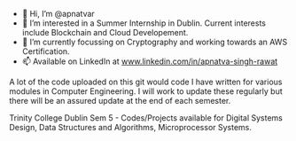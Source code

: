 - 👋 Hi, I’m @apnatvar
- 👀 I’m interested in a Summer Internship in Dublin. Current interests include Blockchain and Cloud Developement.
- 🌱 I’m currently focussing on Cryptography and working towards an AWS Certification.
- 📫 Available on LinkedIn at www.linkedin.com/in/apnatva-singh-rawat

A lot of the code uploaded on this git would code I have written for various modules in Computer Engineering. I will work to update these regularly but 
there will be an assured update at the end of each semester. 

Trinity College Dublin
Sem 5 - Codes/Projects available for Digital Systems Design, Data Structures and Algorithms, Microprocessor Systems.
<!---
apnatvar/apnatvar is a ✨ special ✨ repository because its `README.md` (this file) appears on your GitHub profile.
You can click the Preview link to take a look at your changes.
--->
